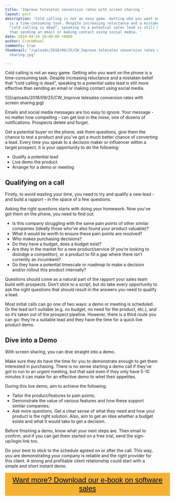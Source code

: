 ```yaml
---
title: 'Improve telesales conversion rates with screen sharing '
layout: post
description: 'Cold calling is not an easy game. Getting who you want on the phone
  is a time-consuming task. Despite increasing reluctance and a mistaken belief that
  “cold calling is dead”, speaking to a potential sales lead is still more effective
  than sending an email or making contact using social media. '
date: 2018-09-26 10:00:00 +0000
author: CrankWheel
comments: true
thumbnail: "/uploads/2018/09/25/CW_Improve telesales conversion rates with screen
  sharing.jpg"

---
```

Cold calling is not an easy game. Getting who you want on the phone is a time-consuming task. Despite increasing reluctance and a mistaken belief that “cold calling is dead”, speaking to a potential sales lead is still more effective than sending an email or making contact using social media.

![](/uploads/2018/09/25/CW_Improve telesales conversion rates with screen sharing.jpg)

Emails and social media messages are too easy to ignore. Your message - no matter how compelling - can get lost in the noise, one of dozens of notifications. Prospects delete and forget.

Get a potential buyer on the phone, ask them questions, give them the chance to test a product and you've got a much better chance of converting a lead. Every time you speak to a decision maker or influencer within a target prospect, it is your opportunity to do the following:

* Qualify a potential lead
* Live demo the product
* Arrange for a demo or meeting

## Qualifying on a call

Firstly, to avoid wasting your time, you need to try and qualify a new lead - and build a rapport - in the space of a few questions.

Asking the right questions starts with doing your homework. Now you’ve got them on the phone, you need to find out:

* Is this company struggling with the same pain points of other similar companies (ideally those who've also found your product valuable)?
* What it would be worth to ensure these pain points are resolved?
* Who makes purchasing decisions?
* Do they have a budget, does a budget exist?
* Are they in the market for a new product/service (if you’re looking to dislodge a competitor), or a product to fill a gap where there isn’t currently an incumbent?
* Do they have a potential timescale or roadmap to make a decision and/or rollout this product internally?

Questions should come as a natural part of the rapport your sales team build with prospects. Don’t stick to a script, but do take every opportunity to ask the right questions that should result in the answers you need to qualify a lead.

Most initial calls can go one of two ways: a demo or meeting is scheduled. Or the lead isn’t suitable (e.g. no budget, no need for the product, etc.), and so it’s taken out of the prospect pipeline. However, there is a third route you can go: they're a suitable lead and they have the time for a quick live product demo.

## Dive into a Demo

With screen sharing, you can dive straight into a demo.

Make sure they do have the time for you to demonstrate enough to get them interested in purchasing. There is no sense starting a demo call if they’ve got to run to an urgent meeting, but that said even if they only have 5-10 minutes it can make for an effective demo to whet their appetites.

During this live demo, aim to achieve the following:

* Tailor the product/features to pain points;
* Demonstrate the value of various features and how these support similar companies;
* Ask more questions. Get a clear sense of what they need and how your product is the right solution. Also, aim to get an idea whether a budget exists and what it would take to get a decision.

Before finishing a demo, know what your next steps are. Then email to confirm, and if you can get them started on a free trial, send the sign-up/login link too.

Do your best to stick to the schedule agreed on or after the call. This way, you are demonstrating your company is reliable and the right provider for this client. A strong and profitable client relationship could start with a simple and short instant demo.

<style> .btn-signup { padding-top: 11px !important; border-radius: 0px !important; background-color: #f6b333; text-align: center; padding: 10px 20px !important; border: 0px !important; width: 100%; margin-bottom: 20px; } .btn-signup a { color: black !important; font-family: 'Titillium Web', sans-serif; font-size: 24px !important; font-weight: normal !important; } </style>

<div class="btn-signup"><a style="cursor: pointer;" href="/sign-up-to-download">Want more? Download our e-book on software sales</a></div>